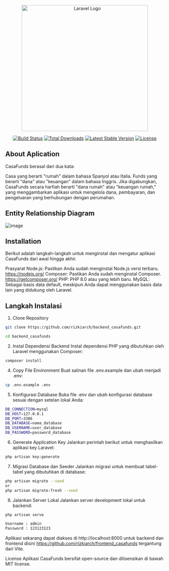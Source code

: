 <p align="center"><a href="https://laravel.com" target="_blank"><img src="https://raw.githubusercontent.com/laravel/art/master/logo-lockup/5%20SVG/2%20CMYK/1%20Full%20Color/laravel-logolockup-cmyk-red.svg" width="400" alt="Laravel Logo"></a></p>

<p align="center">
<a href="https://github.com/laravel/framework/actions"><img src="https://github.com/laravel/framework/workflows/tests/badge.svg" alt="Build Status"></a>
<a href="https://packagist.org/packages/laravel/framework"><img src="https://img.shields.io/packagist/dt/laravel/framework" alt="Total Downloads"></a>
<a href="https://packagist.org/packages/laravel/framework"><img src="https://img.shields.io/packagist/v/laravel/framework" alt="Latest Stable Version"></a>
<a href="https://packagist.org/packages/laravel/framework"><img src="https://img.shields.io/packagist/l/laravel/framework" alt="License"></a>
</p>

## About Aplication
CasaFunds berasal dari dua kata:

Casa yang berarti "rumah" dalam bahasa Spanyol atau Italia.
Funds yang berarti "dana" atau "keuangan" dalam bahasa Inggris.
Jika digabungkan, CasaFunds secara harfiah berarti "dana rumah" atau "keuangan rumah," yang menggambarkan aplikasi untuk mengelola dana, pembayaran, dan pengeluaran yang berhubungan dengan perumahan.

## Entity Relationship Diagram
![image](https://github.com/user-attachments/assets/ac40e528-a284-44e2-a4a3-0221842f58fb)

## Installation
Berikut adalah langkah-langkah untuk menginstal dan mengatur aplikasi CasaFunds dari awal hingga akhir.

Prasyarat
Node.js: Pastikan Anda sudah menginstal Node.js versi terbaru.
https://nodejs.org/
Composer: Pastikan Anda sudah menginstal Composer.
https://getcomposer.org/
PHP: PHP 8.0 atau yang lebih baru.
MySQL: Sebagai basis data default, meskipun Anda dapat menggunakan basis data lain yang didukung oleh Laravel.

## Langkah Instalasi
1. Clone Repository
```bash
git clone https://github.com/rizkiarch/backend_casafunds.git
```
```bash
cd backend_casafunds
```

2. Instal Dependensi Backend Instal dependensi PHP yang dibutuhkan oleh Laravel menggunakan Composer:
```bash
composer install
```

4. Copy File Environment Buat salinan file .env.example dan ubah menjadi .env:
```bash
cp .env.example .env
```

5. Konfigurasi Database Buka file .env dan ubah konfigurasi database sesuai dengan setelan lokal Anda:
```bash
DB_CONNECTION=mysql
DB_HOST=127.0.0.1
DB_PORT=3306
DB_DATABASE=nama_database
DB_USERNAME=user_database
DB_PASSWORD=password_database
```

6. Generate Application Key Jalankan perintah berikut untuk menghasilkan aplikasi key Laravel:
```bash
php artisan key:generate
```

7. Migrasi Database dan Seeder Jalankan migrasi untuk membuat tabel-tabel yang dibutuhkan di database:
```bash
php artisan migrate --seed
or
php artisan migrate:fresh --seed
```


8. Jalankan Server Lokal Jalankan server development lokal untuk backend:
```bash
php artisan serve
```

```bash
Username : admin
Password : 123123123
```

Aplikasi sekarang dapat diakses di http://localhost:8000 untuk backend dan frontend disini https://github.com/rizkiarch/frontend_casafunds tergantung dari Vite.

License
Aplikasi CasaFunds bersifat open-source dan dilisensikan di bawah MIT license.







